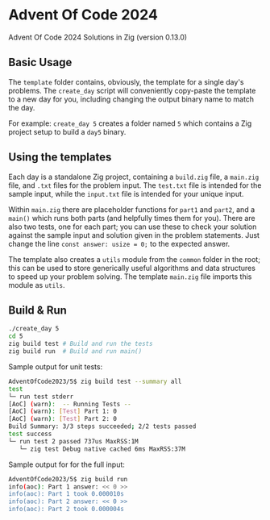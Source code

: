 # Advent Of Code 2024

Advent Of Code 2024 Solutions in Zig (version 0.13.0)

## Basic Usage

The `template` folder contains, obviously, the template for a single day's problems. The
`create_day` script will conveniently copy-paste the template to a new day for you, including
changing the output binary name to match the day.

For example: `create_day 5` creates a folder named `5` which contains a Zig project setup to build a
`day5` binary.

## Using the templates

Each day is a standalone Zig project, containing a `build.zig` file, a `main.zig` file, and `.txt`
files for the problem input. The `test.txt` file is intended for the sample input, while the
`input.txt` file is intended for your unique input.

Within `main.zig` there are placeholder functions for `part1` and `part2`, and a `main()` which runs
both parts (and helpfully times them for you). There are also two tests, one for each part; you can
use these to check your solution against the sample input and solution given in the problem
statements. Just change the line `const answer: usize = 0;` to the expected answer.

The template also creates a `utils` module from the `common` folder in the root; this can be used to
store generically useful algorithms and data structures to speed up your problem solving. The
template `main.zig` file imports this module as `utils`.

## Build & Run

```sh
./create_day 5
cd 5
zig build test # Build and run the tests
zig build run  # Build and run main()
```

Sample output for unit tests:

```sh
AdventOfCode2023/5$ zig build test --summary all
test
└─ run test stderr
[AoC] (warn):  -- Running Tests --
[AoC] (warn): [Test] Part 1: 0
[AoC] (warn): [Test] Part 2: 0
Build Summary: 3/3 steps succeeded; 2/2 tests passed
test success
└─ run test 2 passed 737us MaxRSS:1M
   └─ zig test Debug native cached 6ms MaxRSS:37M
```

Sample output for for the full input:

```sh
AdventOfCode2023/5$ zig build run
info(aoc): Part 1 answer: << 0 >>
info(aoc): Part 1 took 0.000010s
info(aoc): Part 2 answer: << 0 >>
info(aoc): Part 2 took 0.000004s
```
